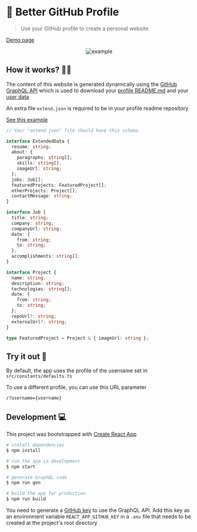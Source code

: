 # 🚀 Better GitHub Profile

> Use your GitHub profile to create a personal website

[Demo page](https://www.aabuhijleh.com/)

<p align="center">
    <img src="https://user-images.githubusercontent.com/42934634/122873598-a1bcc900-d33a-11eb-91ce-794b213363ab.png" alt="example" />
</p>

## How it works? 🙋‍♀️

The content of this website is generated dynamically using the [GitHub GraphQL API](https://docs.github.com/en/graphql) which is used to download your [profile README.md](https://docs.github.com/en/github/setting-up-and-managing-your-github-profile/managing-your-profile-readme) and your [user data](https://docs.github.com/en/graphql/reference/objects#user)

An extra file `extend.json` is required to be in your profile readme repository

[See this example](https://github.com/aabuhijleh/aabuhijleh/blob/main/extend.json)

```ts
// Your "extend.json" file should have this schema

interface ExtendedData {
  resume: string;
  about: {
    paragraphs: string[];
    skills: string[];
    imageUrl: string;
  };
  jobs: Job[];
  featuredProjects: FeaturedProject[];
  otherProjects: Project[];
  contactMessage: string;
}

interface Job {
  title: string;
  company: string;
  companyUrl: string;
  date: {
    from: string;
    to: string;
  };
  accomplishments: string[];
}

interface Project {
  name: string;
  description: string;
  technologies: string[];
  date: {
    from: string;
    to: string;
  };
  repoUrl?: string;
  externalUrl?: string;
}

type FeaturedProject = Project & { imageUrl: string };
```

## Try it out 🧪

By default, the app uses the profile of the username set in `src/constants/defaults.ts`

To use a different profile, you can use this URL parameter

```
/?username={username}
```

## Development 💻

This project was bootstrapped with [Create React App](https://github.com/facebook/create-react-app)

```sh
# install dependencies
$ npm install

# run the app in development
$ npm start

# generate GraphQL code
$ npm run gen

# build the app for production
$ npm run build
```

You need to generate a [GitHub key](https://docs.github.com/en/graphql/guides/forming-calls-with-graphql#authenticating-with-graphql) to use the GraphQL API. Add this key as an environment variable `REACT_APP_GITHUB_KEY` in a `.env` file that needs to be created at the project's root directory
